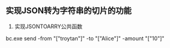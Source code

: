 ## 实现JSON转为字符串的切片的功能
1. 实现JSONTOARRY公共函数

bc.exe send -from "[\"troytan\"]" -to "[\"Alice\"]" -amount "[\"10\"]"
